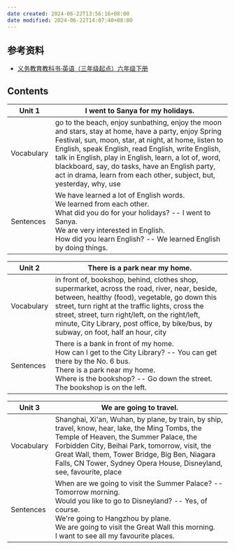 ```yaml
---
date created: 2024-06-22T13:56:16+08:00
date modified: 2024-06-22T14:07:40+08:00
---
```

## 参考资料

- [义务教育教科书·英语（三年级起点）六年级下册](https://basic.smartedu.cn/tchMaterial/detail?contentType=assets_document&contentId=05f9c98f-7d04-4f05-bfc4-934d4e281ec2&catalogType=tchMaterial&subCatalog=tchMaterial)

## Contents

| Unit 1     | I went to Sanya for my holidays.                                                                                                                                                                                                                                                                                                                                                                     |
| ---------- | ---------------------------------------------------------------------------------------------------------------------------------------------------------------------------------------------------------------------------------------------------------------------------------------------------------------------------------------------------------------------------------------------------- |
| Vocabulary | go to the beach, enjoy sunbathing, enjoy the moon and stars, stay at home, have a party, enjoy Spring Festival, sun, moon, star, at night, at home, listen to English, speak English, read English, write English, talk in English, play in English, learn, a lot of, word, blackboard, say, do tasks, have an English party, act in drama, learn from each other, subject, but, yesterday, why, use |
| Sentences  | We have learned a lot of English words.<br>We learned from each other.<br>What did you do for your holidays? -- I went to Sanya.<br>We are very interested in English.<br>How did you learn English? -- We learned English by doing things.                                                                                                                                                          |

| Unit 2     | There is a park near my home.                                                                                                                                                                                                                                                                                                                   |
| ---------- | ----------------------------------------------------------------------------------------------------------------------------------------------------------------------------------------------------------------------------------------------------------------------------------------------------------------------------------------------- |
| Vocabulary | in front of, bookshop, behind, clothes shop, supermarket, across the road, river, near, beside, between, healthy (food), vegetable, go down this street, turn right at the traffic lights, cross the street, street, turn right/left, on the right/left, minute, City Library, post office, by bike/bus, by subway, on foot, half an hour, city |
| Sentences  | There is a bank in front of my home.<br>How can I get to the City Library? -- You can get there by the No. 6 bus.<br>There is a park near my home.<br>Where is the bookshop? -- Go down the street. The bookshop is on the left.                                                                                                                |

| Unit 3     | We are going to travel.                                                                                                                                                                                                                                                                                               |
| ---------- | --------------------------------------------------------------------------------------------------------------------------------------------------------------------------------------------------------------------------------------------------------------------------------------------------------------------- |
| Vocabulary | Shanghai, Xi'an, Wuhan, by plane, by train, by ship, travel, know, hear, lake, the Ming Tombs, the Temple of Heaven, the Summer Palace, the Forbidden City, Beihai Park, tomorrow, visit, the Great Wall, them, Tower Bridge, Big Ben, Niagara Falls, CN Tower, Sydney Opera House, Disneyland, see, favourite, place |
| Sentences  | When are we going to visit the Summer Palace? -- Tomorrow morning.  <br>Would you like to go to Disneyland? -- Yes, of course.  <br>We're going to Hangzhou by plane.  <br>We are going to visit the Great Wall this morning.  <br>I want to see all my favourite places.                                             |
